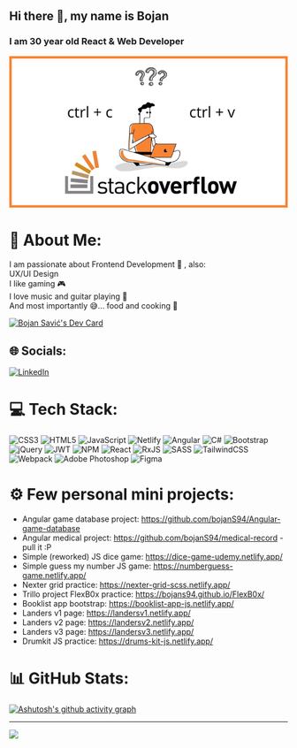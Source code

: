 ## Hi there 👋, my name is Bojan
### I am 30 year old React & Web Developer 
![I am 27 year old Web Developer ](https://github.com/bojanS94/bojanS94/blob/main/1.jpg)

# 💫 About Me:
I am passionate about Frontend Development 📑 , also:<br>UX/UI Design<br>I like gaming 🎮<br>I love music and guitar playing 🎸<br>And most importantly 😅... food and cooking 🍲

<a href="https://app.daily.dev/bojans"><img src="https://api.daily.dev/devcards/v2/snNteHi51r7txAzKSZ7vm.png?r=y3y&type=default" width="356" alt="Bojan Savić's Dev Card"/></a>

## 🌐 Socials:
[![LinkedIn](https://img.shields.io/badge/LinkedIn-%230077B5.svg?logo=linkedin&logoColor=white)](https://linkedin.com/in/bojan-savić-2687a519b) 

# 💻 Tech Stack:
![CSS3](https://img.shields.io/badge/css3-%231572B6.svg?style=for-the-badge&logo=css3&logoColor=white) ![HTML5](https://img.shields.io/badge/html5-%23E34F26.svg?style=for-the-badge&logo=html5&logoColor=white) ![JavaScript](https://img.shields.io/badge/javascript-%23323330.svg?style=for-the-badge&logo=javascript&logoColor=%23F7DF1E) ![Netlify](https://img.shields.io/badge/netlify-%23000000.svg?style=for-the-badge&logo=netlify&logoColor=#00C7B7) ![Angular](https://img.shields.io/badge/angular-%23DD0031.svg?style=for-the-badge&logo=angular&logoColor=white) ![C#](https://img.shields.io/badge/c%23-%23239120.svg?style=for-the-badge&logo=c-sharp&logoColor=white) ![Bootstrap](https://img.shields.io/badge/bootstrap-%23563D7C.svg?style=for-the-badge&logo=bootstrap&logoColor=white) ![jQuery](https://img.shields.io/badge/jquery-%230769AD.svg?style=for-the-badge&logo=jquery&logoColor=white) ![JWT](https://img.shields.io/badge/JWT-black?style=for-the-badge&logo=JSON%20web%20tokens) ![NPM](https://img.shields.io/badge/NPM-%23000000.svg?style=for-the-badge&logo=npm&logoColor=white) ![React](https://img.shields.io/badge/react-%2320232a.svg?style=for-the-badge&logo=react&logoColor=%2361DAFB) ![RxJS](https://img.shields.io/badge/rxjs-%23B7178C.svg?style=for-the-badge&logo=reactivex&logoColor=white) ![SASS](https://img.shields.io/badge/SASS-hotpink.svg?style=for-the-badge&logo=SASS&logoColor=white) ![TailwindCSS](https://img.shields.io/badge/tailwindcss-%2338B2AC.svg?style=for-the-badge&logo=tailwind-css&logoColor=white) ![Webpack](https://img.shields.io/badge/webpack-%238DD6F9.svg?style=for-the-badge&logo=webpack&logoColor=black) ![Adobe Photoshop](https://img.shields.io/badge/adobephotoshop-%2331A8FF.svg?style=for-the-badge&logo=adobephotoshop&logoColor=white) 	![Figma](https://img.shields.io/badge/figma-%23F24E1E.svg?style=for-the-badge&logo=figma&logoColor=white)

# ⚙ Few personal mini projects:
- Angular game database project: https://github.com/bojanS94/Angular-game-database
- Angular medical project: https://github.com/bojanS94/medical-record - pull it :P
- Simple (reworked) JS dice game: https://dice-game-udemy.netlify.app/
- Simple guess my number JS game: https://numberguess-game.netlify.app/
- Nexter grid practice: https://nexter-grid-scss.netlify.app/
- Trillo project FlexB0x practice: https://bojans94.github.io/FlexB0x/
- Booklist app bootstrap: https://booklist-app-js.netlify.app/
- Landers v1 page: https://landersv1.netlify.app/
- Landers v2 page: https://landersv2.netlify.app/
- Landers v3 page: https://landersv3.netlify.app/
- Drumkit JS practice: https://drums-kit-js.netlify.app/

# 📊 GitHub Stats:
[![Ashutosh's github activity graph](https://github-readme-activity-graph.vercel.app/graph?username=bojanS94)](https://github.com/ashutosh00710/github-readme-activity-graph)

---
[![](https://visitcount.itsvg.in/api?id=bojanS94&icon=5&color=0)](https://visitcount.itsvg.in)
